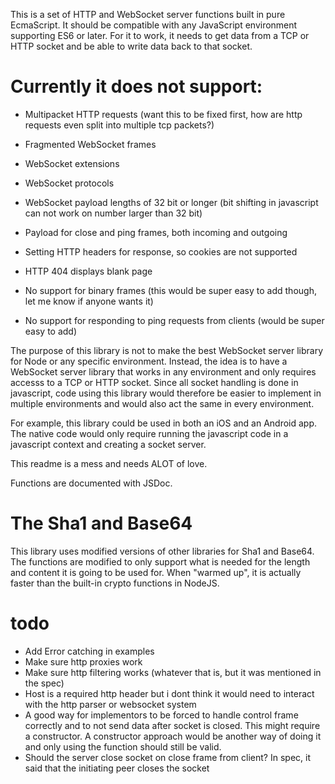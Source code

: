 This is a set of HTTP and WebSocket server functions built in pure EcmaScript.
It should be compatible with any JavaScript environment supporting ES6 or later.
For it to work, it needs to get data from a TCP or HTTP socket and be able to write data back to that socket.

# Currently it does not support:
* Multipacket HTTP requests (want this to be fixed first, how are http requests even split into multiple tcp packets?)
* Fragmented WebSocket frames
* WebSocket extensions
* WebSocket protocols
* WebSocket payload lengths of 32 bit or longer (bit shifting in javascript can not work on number larger than 32 bit)
* Payload for close and ping frames, both incoming and outgoing
* Setting HTTP headers for response, so cookies are not supported

* HTTP 404 displays blank page
* No support for binary frames (this would be super easy to add though, let me know if anyone wants it)
* No support for responding to ping requests from clients (would be super easy to add)

The purpose of this library is not to make the best WebSocket server library for Node or any specific environment. Instead, the idea is to have a WebSocket server library that works in any environment and only requires accesss to a TCP or HTTP socket.
Since all socket handling is done in javascript, code using this library would therefore be easier to implement in multiple environments and would also act the same in every environment.

For example, this library could be used in both an iOS and an Android app. The native code would only require running the javascript code in a javascript context and creating a socket server.

This readme is a mess and needs ALOT of love.

Functions are documented with JSDoc.

# The Sha1 and Base64
This library uses modified versions of other libraries for Sha1 and Base64. The functions are modified to only support what is needed for the length and content it is going to be used for. When "warmed up", it is actually faster than the built-in crypto functions in NodeJS.

# todo
* Add Error catching in examples
* Make sure http proxies work
* Make sure http filtering works (whatever that is, but it was mentioned in the spec)
* Host is a required http header but i dont think it would need to interact with the http parser or websocket system
* A good way for implementors to be forced to handle control frame correctly and to not send data after socket is closed. This might require a constructor. A constructor approach would be another way of doing it and only using the function should still be valid.
* Should the server close socket on close frame from client? In spec, it said that the initiating peer closes the socket
